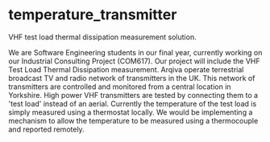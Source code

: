 # temperature_transmitter
VHF test load thermal dissipation measurement solution.

We are Software Engineering students in our final year, currently working on our Industrial Consulting Project (COM617). Our project will include the VHF Test Load Thermal Dissipation measurement. Arqiva operate terrestrial broadcast TV and radio network of transmitters in the UK. This network of transmitters are controlled and monitored from a central location in Yorkshire. High power VHF transmitters are tested by connecting them to a 'test load' instead of an aerial. Currently the temperature of the test load is simply measured using a thermostat locally. We would be implementing a mechanism to allow the temperature to be measured using a thermocouple and reported remotely.
